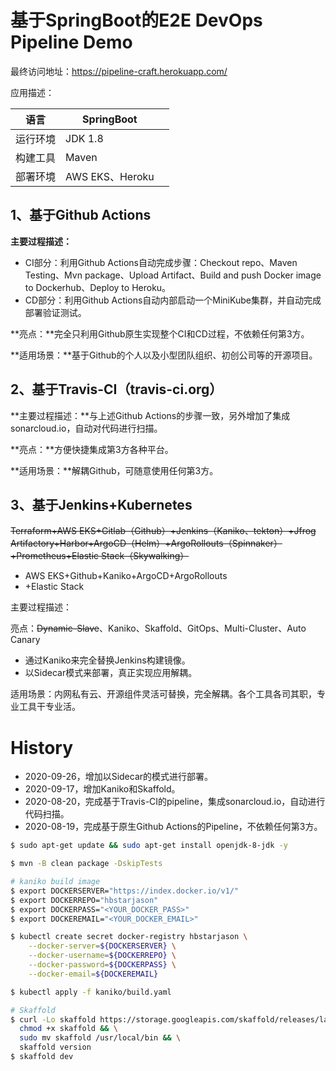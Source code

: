 # 基于SpringBoot的E2E DevOps Pipeline Demo

最终访问地址：https://pipeline-craft.herokuapp.com/

 应用描述：

| 语言     | SpringBoot      |      |
| -------- | --------------- | ---- |
| 运行环境 | JDK 1.8         |      |
| 构建工具 | Maven           |      |
| 部署环境 | AWS EKS、Heroku |      |

## 1、基于Github Actions

**主要过程描述：**

- CI部分：利用Github Actions自动完成步骤：Checkout repo、Maven Testing、Mvn  package、Upload Artifact、Build and push Docker image to Dockerhub、Deploy to Heroku。
- CD部分：利用Github Actions自动内部启动一个MiniKube集群，并自动完成部署验证测试。

**亮点：**完全只利用Github原生实现整个CI和CD过程，不依赖任何第3方。

**适用场景：**基于Github的个人以及小型团队组织、初创公司等的开源项目。



## 2、基于Travis-CI（travis-ci.org）

**主要过程描述：**与上述Github Actions的步骤一致，另外增加了集成sonarcloud.io，自动对代码进行扫描。

**亮点：**方便快捷集成第3方各种平台。

**适用场景：**解耦Github，可随意使用任何第3方。



## 3、基于Jenkins+Kubernetes

~~Terraform+AWS EKS+Gitlab（Github）+Jenkins（Kaniko、tekton）+Jfrog Artifactory+Harbor+ArgoCD（Helm）+ArgoRollouts（Spinnaker）+Prometheus+Elastic Stack（Skywalking）~~

- AWS EKS+Github+Kaniko+ArgoCD+ArgoRollouts
- +Elastic Stack

主要过程描述：

亮点：~~Dynamic-Slave~~、Kaniko、Skaffold、GitOps、Multi-Cluster、Auto Canary

- 通过Kaniko来完全替换Jenkins构建镜像。
- 以Sidecar模式来部署，真正实现应用解耦。

适用场景：内网私有云、开源组件灵活可替换，完全解耦。各个工具各司其职，专业工具干专业活。



# History

- 2020-09-26，增加以Sidecar的模式进行部署。
- 2020-09-17，增加Kaniko和Skaffold。
- 2020-08-20，完成基于Travis-CI的pipeline，集成sonarcloud.io，自动进行代码扫描。
- 2020-08-19，完成基于原生Github Actions的Pipeline，不依赖任何第3方。



```bash
$ sudo apt-get update && sudo apt-get install openjdk-8-jdk -y

$ mvn -B clean package -DskipTests

# kaniko build image
$ export DOCKERSERVER="https://index.docker.io/v1/"
$ export DOCKERREPO="hbstarjason"
$ export DOCKERPASS="<YOUR_DOCKER_PASS>"
$ export DOCKEREMAIL="<YOUR_DOCKER_EMAIL>"

$ kubectl create secret docker-registry hbstarjason \
    --docker-server=${DOCKERSERVER} \
    --docker-username=${DOCKERREPO} \
    --docker-password=${DOCKERPASS} \
    --docker-email=${DOCKEREMAIL}

$ kubectl apply -f kaniko/build.yaml

# Skaffold
$ curl -Lo skaffold https://storage.googleapis.com/skaffold/releases/latest/skaffold-linux-amd64 && \
  chmod +x skaffold && \
  sudo mv skaffold /usr/local/bin && \
  skaffold version
$ skaffold dev
```


